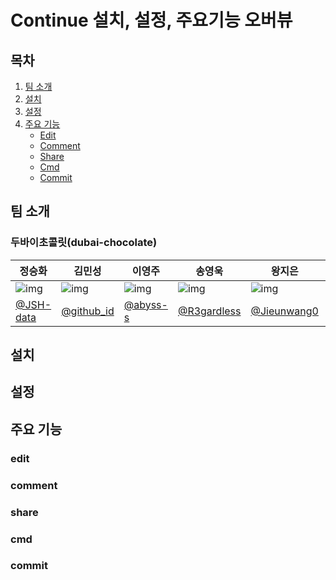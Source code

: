 # Continue 설치, 설정, 주요기능 오버뷰

## 목차

1. [팀 소개](#팀-소개)
2. [설치](#설치)
3. [설정](#설정)
4. [주요 기능](#주요-기능)
   - [Edit](#edit)
   - [Comment](#comment)
   - [Share](#share)
   - [Cmd](#cmd)
   - [Commit](#commit)

## 팀 소개

### 두바이초콜릿(dubai-chocolate)

| 정승화                                                        | 김민성                                     | 이영주                                                       | 송영욱                                                       | 왕지은                                                        | 최은정                                                       |
| ------------------------------------------------------------- | ------------------------------------------ | ------------------------------------------------------------ | ------------------------------------------------------------ | ------------------------------------------------------------- | ------------------------------------------------------------ |
| ![img](https://avatars.githubusercontent.com/u/62323657?v=4") | ![img](https://via.placeholder.com/150)    | ![img](https://avatars.githubusercontent.com/u/77565980?v=4) | ![img](https://avatars.githubusercontent.com/u/48237469?v=4) | ![img](https://avatars.githubusercontent.com/u/134492810?v=4) | ![img](https://avatars.githubusercontent.com/u/31675683?v=4) |
| [@JSH-data](https://github.com/JSH-data/github_id)            | [@github_id](https://github.com/github_id) | [@abyss-s](https://github.com/abyss-s)                       | [@R3gardless](https://github.com/R3gardless)                 | [@Jieunwang0](https://github.com/Jieunwang0)                  | [@rovin0805](https://github.com/rovin0805)                   |

## 설치

## 설정

## 주요 기능

### edit

### comment

### share

### cmd

### commit
